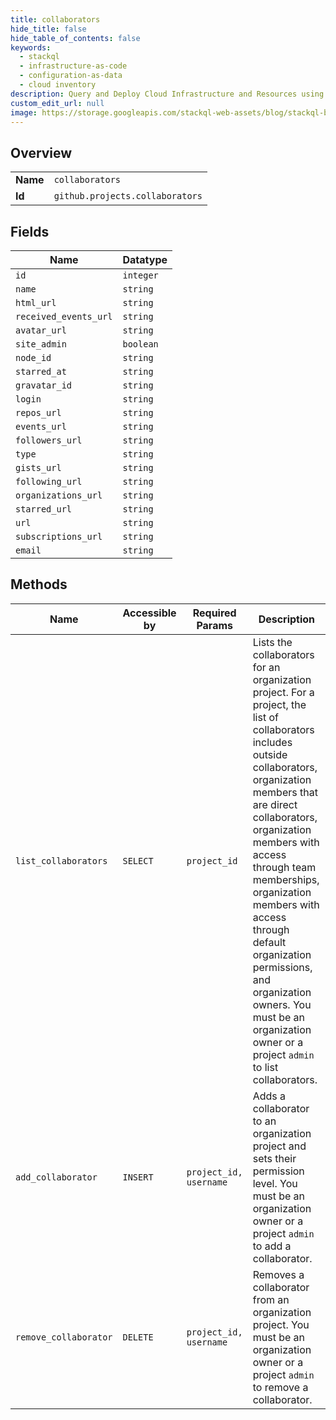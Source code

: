 ```yaml
---
title: collaborators
hide_title: false
hide_table_of_contents: false
keywords:
  - stackql
  - infrastructure-as-code
  - configuration-as-data
  - cloud inventory
description: Query and Deploy Cloud Infrastructure and Resources using SQL
custom_edit_url: null
image: https://storage.googleapis.com/stackql-web-assets/blog/stackql-blog-post-featured-image.png
---
```

  
    

## Overview
<table><tbody>
<tr><td><b>Name</b></td><td><code>collaborators</code></td></tr>
<tr><td><b>Id</b></td><td><code>github.projects.collaborators</code></td></tr>
</tbody></table>

## Fields
| Name | Datatype |
| ---- | -------- |
| `id` | `integer` |
| `name` | `string` |
| `html_url` | `string` |
| `received_events_url` | `string` |
| `avatar_url` | `string` |
| `site_admin` | `boolean` |
| `node_id` | `string` |
| `starred_at` | `string` |
| `gravatar_id` | `string` |
| `login` | `string` |
| `repos_url` | `string` |
| `events_url` | `string` |
| `followers_url` | `string` |
| `type` | `string` |
| `gists_url` | `string` |
| `following_url` | `string` |
| `organizations_url` | `string` |
| `starred_url` | `string` |
| `url` | `string` |
| `subscriptions_url` | `string` |
| `email` | `string` |
## Methods
| Name | Accessible by | Required Params | Description |
| ---- | ------------- | --------------- | ----------- |
| `list_collaborators` | `SELECT` | `project_id` | Lists the collaborators for an organization project. For a project, the list of collaborators includes outside collaborators, organization members that are direct collaborators, organization members with access through team memberships, organization members with access through default organization permissions, and organization owners. You must be an organization owner or a project `admin` to list collaborators. |
| `add_collaborator` | `INSERT` | `project_id, username` | Adds a collaborator to an organization project and sets their permission level. You must be an organization owner or a project `admin` to add a collaborator. |
| `remove_collaborator` | `DELETE` | `project_id, username` | Removes a collaborator from an organization project. You must be an organization owner or a project `admin` to remove a collaborator. |

